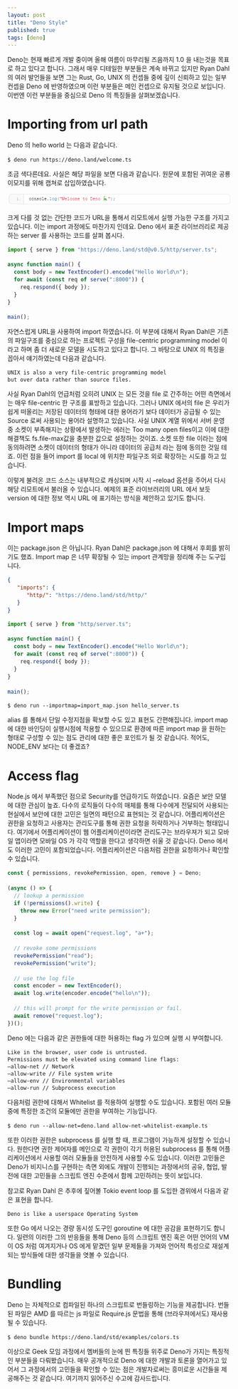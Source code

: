 ```yaml
---
layout: post
title: "Deno Style"
published: true
tags: [deno]
---
```


Deno는 현재 빠르게 개발 중이며 올해 여름이 마무리될 즈음까지 1.0 을 내는것을 목표로 하고 있다고 합니다. 그래서 매우 디테일한 부분들은 계속 바뀌고 있지만 Ryan Dahl의 여러 발언들을 보면 그는 Rust, Go, UNIX 의 컨셉들 중에 깊이 신뢰하고 있는 일부 컨셉을 Deno 에 반영하였으며 이런 부분들은 메인 컨셉으로 유지될 것으로 보입니다. 이번엔 이런 부분들을 중심으로 Deno 의 특징들을 살펴보겠습니다.

# Importing from url path

Deno 의 hello world 는 다음과 같습니다.

`$ deno run https://deno.land/welcome.ts`

조금 색다른데요. 사실은 해당 파일을 보면 다음과 같습니다. 원문에 포함된 귀여운 공룡 이모지를 위해 캡쳐로 삽입하였습니다.

![deno](/images/posts/캡처-1.png)

크게 다를 것 없는 간단한 코드가 URL을 통해서 리모트에서 실행 가능한 구조를 가지고 있습니다. 이는 import 과정에도 마찬가지 인데요. Deno 에서 표준 라이브러리로 제공하는 server 를 사용하는 코드를 살펴 봅시다.

```typescript
import { serve } from "https://deno.land/std@v0.5/http/server.ts";

async function main() {
  const body = new TextEncoder().encode("Hello World\n");
  for await (const req of serve(":8000")) {
    req.respond({ body });
  }
}

main();
```

자연스럽게 URL을 사용하여 import 하였습니다. 이 부분에 대해서 Ryan Dahl은 기존의 파일구조를 중심으로 하는 프로젝트 구성을 file-centric programming model 이라고 하며 좀 더 새로운 모델을 시도하고 있다고 합니다. 그 바탕으로 UNIX 의 특징을 꼽아서 얘기하였는데 다음과 같습니다.

```text
UNIX is also a very file-centric programming model
but over data rather than source files.
```

사실 Ryan Dahl의 언급처럼 오히려 UNIX 는 모든 것을 file 로 간주하는 어떤 측면에서는 매우 file-centric 한 구조를 표방하고 있습니다. 그러나 UNIX 에서의 file 은 우리가 쉽게 떠올리는 저장된 데이터의 형태에 대한 용어라기 보다 데이터가 공급될 수 있는 Source 로써 사용되는 용어라 설명하고 있습니다. 사실 UNIX 계열 위에서 서버 운영 중 소켓이 부족해지는 상황에서 발생하는 에러는 Too many open files이고 이에 대한 해결책도 fs.file-max값을 충분한 값으로 설정하는 것이죠. 소켓 또한 file 이라는 점에 동의하려면 소켓이 데이터의 형태가 아니라 데이터의 공급처 라는 점에 동의한 것일 테죠. 이런 점을 들어 import 를 local 에 위치한 파일구조 외로 확장하는 시도를 하고 있습니다.

이렇게 불려온 코드 소스는 내부적으로 캐싱되며 시작 시 –reload 옵션을 주어서 다시 해당 리모트에서 불러올 수 있습니다. 예제의 표준 라이브러리의 URL 에서 보듯 version 에 대한 정보 역시 URL 에 표기하는 방식을 제안하고 있기도 합니다.

# Import maps

이는 package.json 은 아닙니다. Ryan Dahl은 package.json 에 대해서 후회를 밝히기도 했죠. Import map 은 너무 확장될 수 있는 import 관계망을 정리해 주는 도구입니다.

```json
{
   "imports": {
      "http/": "https://deno.land/std/http/"
   }
}
```

```typescript
import { serve } from "http/server.ts";

async function main() {
  const body = new TextEncoder().encode("Hello World\n");
  for await (const req of serve(":8000")) {
    req.respond({ body });
  }
}

main();
```


`$ deno run --importmap=import_map.json hello_server.ts`

alias 를 통해서 단일 수정지점을 확보할 수도 있고 표현도 간편해집니다. import map 에 대한 바인딩이 실행시점에 적용할 수 있으므로 환경에 따른 import map 을 원하는 형태로 구성할 수 있는 점도 관리에 대한 좋은 포인트가 될 것 같습니다. 적어도, NODE_ENV 보다는 더 좋겠죠?

# Access flag

Node.js 에서 부족했던 점으로 Security를 언급하기도 하였습니다. 요즘은 보안 모델에 대한 관심이 높죠. 다수의 로직들이 다수의 매체를 통해 다수에게 전달되어 사용되는 현실에서 보안에 대한 고민은 일면의 패턴으로 표현되는 것 같습니다. 어플리케이션은 권한을 요청하고 사용자는 관리도구를 통해 권한 요청을 허락하거나 거부하는 형태입니다. 여기에서 어플리케이션이 웹 어플리케이션이라면 관리도구는 브라우져가 되고 모바일 앱이라면 모바일 OS 가 각각 역할을 한다고 생각하면 쉬울 것 같습니다. Deno 에서도 이러한 고민이 포함되었습니다. 어플리케이션은 다음처럼 권한을 요청하거나 확인할 수 있습니다.

```typescript
const { permissions, revokePermission, open, remove } = Deno;

(async () => {
  // lookup a permission
  if (!permissions().write) {
    throw new Error("need write permission");
  }
  
  const log = await open("request.log", "a+");
  
  // revoke some permissions
  revokePermission("read");
  revokePermission("write");
  
  // use the log file
  const encoder = new TextEncoder();
  await log.write(encoder.encode("hello\n"));
  
  // this will prompt for the write permission or fail.
  await remove("request.log");
})();
```

Deno 에는 다음과 같은 권한들에 대한 허용하는 flag 가 있으며 실행 시 부여합니다.

```text
Like in the browser, user code is untrusted.
Permissions must be elevated using command line flags:
–allow-net // Network
–allow-write // File system write
–allow-env // Environmental variables
–allow-run // Subprocess execution
```

다음처럼 권한에 대해서 Whitelist 를 적용하여 실행할 수도 있습니다. 포함된 여러 모듈 중에 특정한 조건의 모듈에만 권한을 부여하는 기능입니다.

`$ deno run --allow-net=deno.land allow-net-whitelist-example.ts`

또한 이러한 권한은 subprocess 를 실행 할 때, 프로그램이 가능하게 설정할 수 있습니다. 원한다면 권한 제어자를 메인으로 각 권한이 각기 허용된 subprocess 를 통해 어플리케이션에서 사용할 여러 모듈들을 안전하게 사용할 수도 있습니다. 이러한 고민들은 Deno가 비지니스를 구현하는 측면 외에도 개발이 진행되는 과정에서의 공유, 협업, 발전에 대한 고민들을 스크립트 엔진 수준에서 함께 고민하려는 뜻이 보입니다.

참고로 Ryan Dahl 은 추후에 짚어볼 Tokio event loop 를 도입한 경위에서 다음과 같은 표현을 합니다.

```text
Deno is like a userspace Operating System
```

또한 Go 에서 나오는 경량 동시성 도구인 goroutine 에 대한 공감을 표현하기도 합니다. 일련의 이러한 그의 반응들을 통해 Deno 등의 스크립트 엔진 혹은 어떤 언어의 VM이 OS 처럼 여겨지거나 OS 에게 맡겼던 일부 문제들을 가져와 언어적 특성으로 재설계 되는 방식들에 대한 생각들을 엿볼 수 있습니다.

# Bundling

Deno 는 자체적으로 컴파일된 하나의 스크립트로 번들링하는 기능을 제공합니다. 번들된 파일은 AMD 를 따르는 js 파일로 Require.js 문법을 통해 (브라우져에서도) 재사용 될 수 있습니다.

`$ deno bundle https://deno.land/std/examples/colors.ts`

이상으로 Geek 모임 과정에서 멤버들의 눈에 띈 특징들 위주로 Deno가 가지는 특징적인 부분들을 다뤄봤습니다. 매우 공개적으로 Deno 에 대한 개발과 토론을 열어가고 있어서 그 과정에서의 고민들을 확인할 수 있는 점은 개발자로써는 흥미로운 시간들을 제공해주는 것 같습니다. 여기까지 읽어주신 수고에 감사드립니다.